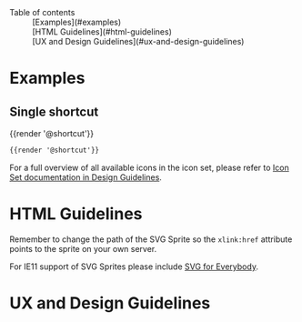 <nav class="element-navigation">
  <dl class="element-navigation__list">
    <dt class="element-navigation__title">Table of contents</dt>
    <dd class="element-navigation__item">[Examples](#examples)</dd>
    <dd class="element-navigation__item">[HTML Guidelines](#html-guidelines)</dd>
    <dd class="element-navigation__item">[UX and Design Guidelines](#ux-and-design-guidelines)</dd>
  </dl>
</nav>

# Examples
## Single shortcut
<div class="element-preview">
  <div class="element-preview__inner">{{render '@shortcut'}}</div>
</div>

```html
{{render '@shortcut'}}
```

For a full overview of all available icons in the icon set, please refer to [Icon Set documentation in Design Guidelines](/docs/design-guidelines/icons).

# HTML Guidelines
Remember to change the path of the SVG Sprite so the `xlink:href` attribute points to the sprite on your own server.

For IE11 support of SVG Sprites please include [SVG for Everybody](https://github.com/jonathantneal/svg4everybody).

# UX and Design Guidelines

